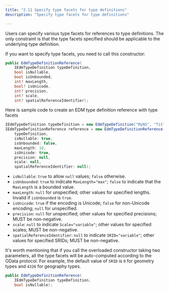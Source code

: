 ```yaml
---
title: "2.11 Specify type facets for type definitions"
description: "Specify type facets for type definitions"

---
```


Users can specify various type facets for references to type definitions. The only constraint is that the type facets specified should be applicable to the underlying type definition.

If you want to specify type facets, you need to call this constructor:

```C#
public EdmTypeDefinitionReference(
    IEdmTypeDefinition typeDefinition,
    bool isNullable,
    bool isUnbounded,
    int? maxLength,
    bool? isUnicode,
    int? precision,
    int? scale,
    int? spatialReferenceIdentifier);
```

Here is sample code to create an EDM type definition reference with type facets

```C#
IEdmTypeDefinition typeDefinition = new EdmTypeDefinition("MyNS", "Title", EdmPrimitiveTypeKind.String);
IEdmTypeDefinitionReference reference = new EdmTypeDefinitionReference(
    typeDefinition,
    isNullable: true,
    isUnbounded: false,
    maxLength: 10,
    isUnicode: true,
    precision: null,
    scale: null,
    spatialReferenceIdentifier: null);
```

- `isNullable`: `true` to allow `null` values; `false` otherwise.
- `isUnbounded`: `true` to indicate `MaxLength="max"`; `false` to indicate that the `MaxLength` is a bounded value.
- `maxLength`: `null` for unspecified; other values for specified lengths. Invalid if `isUnbounded` is `true`.
- `isUnicode`: `true` if the encoding is Unicode; `false` for non-Unicode encoding; `null` for unspecified.
- `precision`: `null` for unspecified; other values for specified precisions; MUST be non-negative.
- `scale`: `null` to indicate `Scale="variable"`; other values for specified scales; MUST be non-negative.
- `spatialReferenceIdentifier`: `null` to indicate `SRID="variable"`; other values for specified SRIDs; MUST be non-negative.

It's worth mentioning that if you call the overloaded constructor taking two parameters, all the type facets will be auto-computed according to the OData protocol. For example, the default value of `SRID` is `0` for geometry types and `4326` for geography types.

```C#
public EdmTypeDefinitionReference(
    IEdmTypeDefinition typeDefinition,
    bool isNullable);
```
